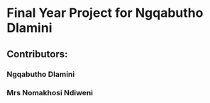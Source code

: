 # Final Year Project for Ngqabutho Dlamini

## Contributors: 
### Ngqabutho Dlamini 
### Mrs Nomakhosi Ndiweni